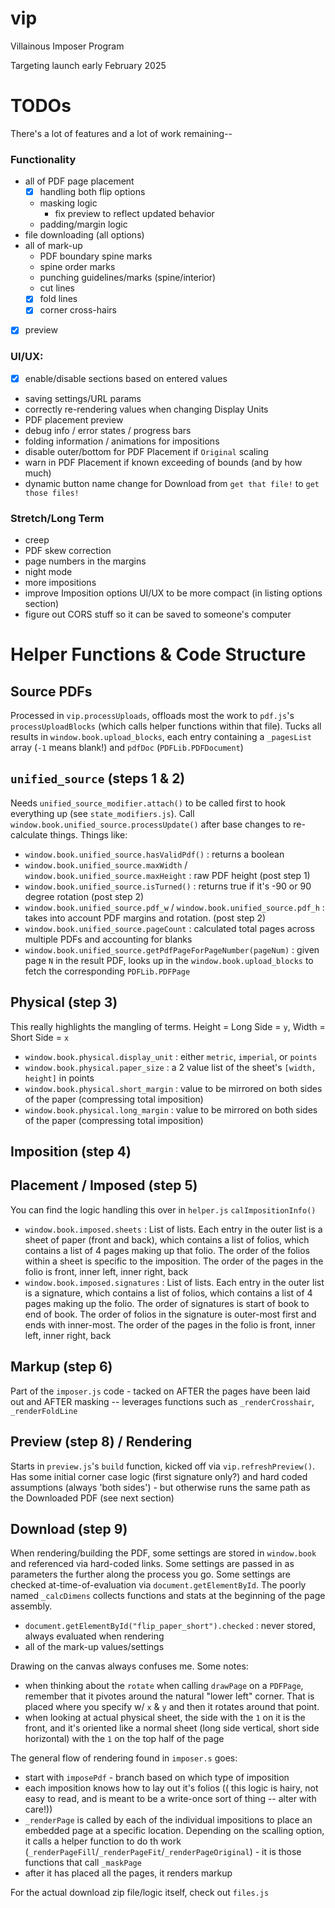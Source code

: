 # vip
Villainous Imposer Program

Targeting launch early February 2025

# TODOs

There's a lot of features and a lot of work remaining--

### Functionality

- all of PDF page placement
  - [x] handling both flip options
  - masking logic
    - fix preview to reflect updated behavior
  - padding/margin logic
- file downloading (all options)
- all of mark-up
  - PDF boundary spine marks
  - spine order marks
  - punching guidelines/marks (spine/interior)
  - cut lines
  - [x] fold lines
  - [x] corner cross-hairs
- [x] preview

### UI/UX:

- [x] enable/disable sections based on entered values
- saving settings/URL params
- correctly re-rendering values when changing Display Units
- PDF placement preview
- debug info / error states / progress bars
- folding information / animations for impositions
- disable outer/bottom for PDF Placement if `Original` scaling
- warn in PDF Placement if known exceeding of bounds (and by how much)
- dynamic button name change for Download from `get that file!` to `get those files!`

### Stretch/Long Term

- creep
- PDF skew correction
- page numbers in the margins
- night mode
- more impositions
- improve Imposition options UI/UX to be more compact (in listing options section)
- figure out CORS stuff so it can be saved to someone's computer

# Helper Functions & Code Structure

## Source PDFs

Processed in `vip.processUploads`, offloads most the work to `pdf.js`'s `processUploadBlocks` (which calls helper functions within that file). Tucks all results in `window.book.upload_blocks`, each entry containing a `_pagesList` array (`-1` means blank!) and `pdfDoc` (`PDFLib.PDFDocument`)


## `unified_source` (steps 1 & 2)

Needs `unified_source_modifier.attach()` to be called first to hook everything up (see `state_modifiers.js`).
Call `window.book.unified_source.processUpdate()` after base changes to re-calculate things. Things like:

- `window.book.unified_source.hasValidPdf()` : returns a boolean
- `window.book.unified_source.maxWidth` / `window.book.unified_source.maxHeight` : raw PDF height (post step 1)
- `window.book.unified_source.isTurned()` : returns true if it's -90 or 90 degree rotation (post step 2)
- `window.book.unified_source.pdf_w` / `window.book.unified_source.pdf_h` : takes into account PDF margins and rotation. (post step 2)
- `window.book.unified_source.pageCount` : calculated total pages across multiple PDFs and accounting for blanks
- `window.book.unified_source.getPdfPageForPageNumber(pageNum)` : given page `N` in the result PDF, looks up in the `window.book.upload_blocks` to fetch the corresponding `PDFLib.PDFPage`

## Physical (step 3)

This really highlights the mangling of terms. Height = Long Side = `y`, Width = Short Side = `x`

- `window.book.physical.display_unit` : either `metric`, `imperial`, or `points`
- `window.book.physical.paper_size` : a 2 value list of the sheet's `[width, height]` in points
- `window.book.physical.short_margin` : value to be mirrored on both sides of the paper (compressing total imposition)
- `window.book.physical.long_margin` : value to be mirrored on both sides of the paper (compressing total imposition)

## Imposition (step 4)

## Placement / Imposed (step 5)

You can find the logic handling this over in `helper.js` `calImpositionInfo()`

- `window.book.imposed.sheets` : List of lists. Each entry in the outer list is a sheet of paper (front and back), which contains a list of folios, which contains a list of 4 pages making up that folio. The order of the folios within a sheet is specific to the imposition. The order of the pages in the folio is front, inner left, inner right, back
- `window.book.imposed.signatures` : List of lists. Each entry in the outer list is a signature, which contains a list of folios, which contains a list of 4 pages making up the folio. The order of signatures is start of book to end of book. The order of folios in the signature is outer-most first and ends with inner-most. The order of the pages in the folio is front, inner left, inner right, back

## Markup (step 6)

Part of the `imposer.js` code - tacked on AFTER the pages have been laid out and AFTER masking -- leverages functions such as `_renderCrosshair`, `_renderFoldLine`

## Preview (step 8) / Rendering

Starts in `preview.js`'s `build` function, kicked off via `vip.refreshPreview()`. Has some initial corner case logic (first signature only?) and hard coded assumptions (always 'both sides') - but otherwise runs the same path as the Downloaded PDF (see next section)

## Download (step 9)

When rendering/building the PDF, some settings are stored in `window.book` and referenced via hard-coded links. Some settings are passed in as parameters the further along the process you go. Some settings are checked at-time-of-evaluation via `document.getElementById`. The poorly named `_calcDimens` collects functions and stats at the beginning of the page assembly. 

- `document.getElementById("flip_paper_short").checked` : never stored, always evaluated when rendering
- all of the mark-up values/settings

Drawing on the canvas always confuses me. Some notes:

- when thinking about the `rotate` when calling `drawPage` on a `PDFPage`, remember that it pivotes around the natural "lower left" corner. That is placed where you specify w/ `x` & `y` and then it rotates around that point. 
- when looking at actual physical sheet, the side with the `1` on it is the front, and it's oriented like a normal sheet (long side vertical, short side horizontal) with the `1` on the top half of the page

The general flow of rendering found in `imposer.s` goes:
- start with `imposePdf` - branch based on which type of imposition
- each imposition knows how to lay out it's folios (( this logic is hairy, not easy to read, and is meant to be a write-once sort of thing -- alter with care!))
- `_renderPage` is called by each of the individual impositions to place an embedded page at a specific location. Depending on the scalling option, it calls a helper function to do th work (`_renderPageFill`/`_renderPageFit`/`_renderPageOriginal`) - it is those functions that call `_maskPage`
- after it has placed all the pages, it renders markup

For the actual download zip file/logic itself, check out `files.js`